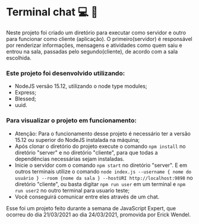 # Terminal chat  :computer: :speech_balloon:   

Neste projeto foi criado um diretório para executar como servidor e outro para funcionar como cliente (aplicação). O primeiro(servidor) é responsável por renderizar informações, mensagens e atividades como quem saiu e entrou na sala, passadas pelo segundo(cliente), de acordo com a sala escolhida.

### Este projeto foi desenvolvido utilizando:

- NodeJS versão 15.12, utilizando o node type modules;
- Express;
- Blessed;
- uuid.

### Para visualizar o projeto em funcionamento:

- Atenção: Para o funcionamento desse projeto é necessário ter a versão 15.12 ou superior do NodeJS instalada na máquina;
- Após clonar o diretório do projeto execute o comando `npm install`  no diretório "server" e  no diretório "cliente", para que todas a dependências necessárias sejam instaladas.
- Inicie o servidor com o comando `npm start`  no diretório "server". E em outros terminais utilize o comando  `node index.js --username { nome do usuário } --room {nome da sala } --hostURI http://localhost:9898`  no diretório "cliente", ou basta digitar `npm run user` em um terminal e `npm run user2` no outro terminal para usuario teste;
- Você conseguirá comunicar entre eles através de um chat. 

Esse foi um projeto feito durante a semana de JavaScript Expert, que ocorreu do dia 21/03/2021 ao dia 24/03/2021,  promovida por Erick Wendel.
